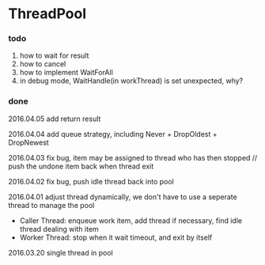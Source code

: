 ThreadPool
==========

### todo
1. how to wait for result
2. how to cancel
3. how to implement WaitForAll
4. in debug mode, WaitHandle(in workThread) is set unexpected, why?

### done
2016.04.05 add return result

2016.04.04 add queue strategy, including Never + DropOldest + DropNewest

2016.04.03 fix bug, item may be assigned to thread who has then stopped // push the undone item back when thread exit

2016.04.02 fix bug, push idle thread back into pool

2016.04.01 adjust thread dynamically, we don't have to use a seperate thread to manage the pool

- Caller Thread: enqueue work item, add thread if necessary, find idle thread dealing with item
- Worker Thread: stop when it wait timeout, and exit by itself

2016.03.20 single thread in pool